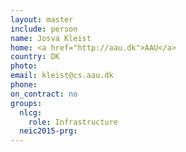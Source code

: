 ```yaml
---
layout: master
include: person
name: Josva Kleist
home: <a href="http://aau.dk">AAU</a>
country: DK
photo:
email: kleist@cs.aau.dk
phone:
on_contract: no
groups:
  nlcg:
    role: Infrastructure
  neic2015-prg:
---
```

